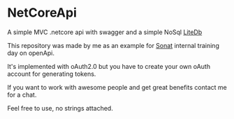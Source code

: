 # NetCoreApi
A simple MVC .netcore api with swagger and a simple NoSql [LiteDb](https://www.litedb.org/)
  

This repository was made by me as an example for [Sonat](https://sonat.no/index.php/jobbe-hos-sonat/) internal training day on openApi. 

It's implemented with oAuth2.0 but you have to create your own oAuth account for generating tokens.

If you want to work with awesome people and get great benefits contact me for a chat.

Feel free to use, no strings attached.
